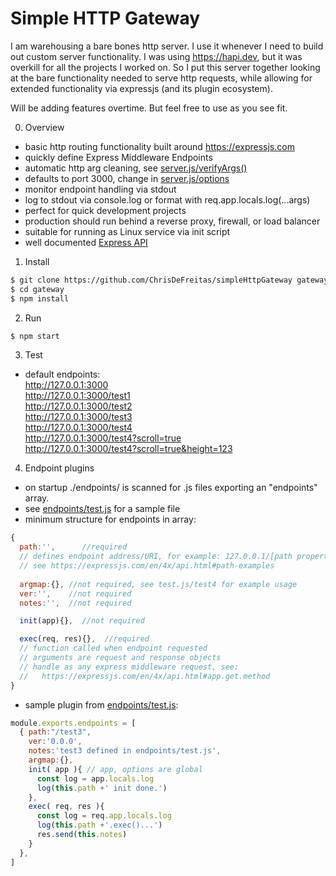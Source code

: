 # Simple HTTP Gateway

I am warehousing a bare bones http server.  I use it whenever I need to build out custom server functionality.  I was using https://hapi.dev, but it was overkill for all the projects I worked on.  So I put this server together looking at the bare functionality needed to serve http requests, while allowing for extended functionality via expressjs (and its plugin ecosystem).

Will be adding features overtime.  But feel free to use as you see fit.

0. Overview
- basic http routing functionality built around https://expressjs.com
- quickly define Express Middleware Endpoints
- automatic http arg cleaning, see [server.js/verifyArgs()](server.js)
- defaults to port 3000, change in [server.js/options](server.js)
- monitor endpoint handling via stdout
- log to stdout via console.log or format with req.app.locals.log(...args)
- perfect for quick development projects
- production should run behind a reverse proxy, firewall, or load balancer
- suitable for running as Linux service via init script
- well documented [Express API](https://expressjs.com/en/4x/api.html)

1. Install
```BASH
$ git clone https://github.com/ChrisDeFreitas/simpleHttpGateway gateway
$ cd gateway
$ npm install
```

2. Run
```BASH
$ npm start
```

3. Test
- default endpoints:  
  http://127.0.0.1:3000  
  http://127.0.0.1:3000/test1  
  http://127.0.0.1:3000/test2  
  http://127.0.0.1:3000/test3  
  http://127.0.0.1:3000/test4  
  http://127.0.0.1:3000/test4?scroll=true  
  http://127.0.0.1:3000/test4?scroll=true&height=123  

4. Endpoint plugins
- on startup ./endpoints/ is scanned for .js files exporting an "endpoints" array.
- see [endpoints/test.js](endpoints/test.js) for a sample file
- minimum structure for endpoints in  array:
```javascript
{
  path:'',      //required
  // defines endpoint address/URI, for example: 127.0.0.1/[path property value]
  // see https://expressjs.com/en/4x/api.html#path-examples
  
  argmap:{}, //not required, see test.js/test4 for example usage
  ver:'',    //not required
  notes:'',  //not required

  init(app){},  //not required

  exec(req, res){},  //required
  // function called when endpoint requested
  // arguments are request and response objects
  // handle as any express middleware request, see:
  //   https://expressjs.com/en/4x/api.html#app.get.method
}
```

- sample plugin from [endpoints/test.js](endpoints/test.js):
```javascript
module.exports.endpoints = [
  { path:"/test3", 
    ver:'0.0.0',
    notes:'test3 defined in endpoints/test.js',
    argmap:{},
    init( app ){ // app, options are global
      const log = app.locals.log
      log(this.path +' init done.')
    },
    exec( req, res ){
      const log = req.app.locals.log
      log(this.path +'.exec()...')
      res.send(this.notes)
    }
  },
]
```

